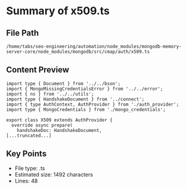 # Summary of x509.ts
  
## File Path
`/home/tabs/seo-engineering/automation/node_modules/mongodb-memory-server-core/node_modules/mongodb/src/cmap/auth/x509.ts`

## Content Preview
```
import type { Document } from '../../bson';
import { MongoMissingCredentialsError } from '../../error';
import { ns } from '../../utils';
import type { HandshakeDocument } from '../connect';
import { type AuthContext, AuthProvider } from './auth_provider';
import type { MongoCredentials } from './mongo_credentials';

export class X509 extends AuthProvider {
  override async prepare(
    handshakeDoc: HandshakeDocument,
[...truncated...]
```

## Key Points
- File type: .ts
- Estimated size: 1492 characters
- Lines: 48
